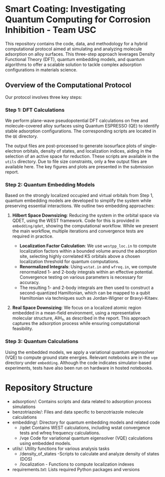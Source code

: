 # Smart Coating: Investigating Quantum Computing for Corrosion Inhibition - Team USC

This repository contains the code, data, and methodology for a hybrid computational protocol aimed at simulating and analyzing molecule adsorption on alloy surfaces. This three-step approach leverages Density Functional Theory (DFT), quantum embedding models, and quantum algorithms to offer a scalable solution to tackle complex adsorption configurations in materials science.

## Overview of the Computational Protocol

Our protocol involves three key steps:

### Step 1: DFT Calculations
We perform plane-wave pseudopotential DFT calculations on free and molecule-covered alloy surfaces using Quantum ESPRESSO (QE) to identify stable adsorption configurations. The corresponding scripts are located in the `QE` directory.

The output files are post-processed to generate isosurface plots of single-electron orbitals, density of states, and localization indices, aiding in the selection of an active space for reduction. These scripts are available in the `utils` directory. Due to file size constraints, only a few output files are available here. The key figures and plots are presented in the submission report.

### Step 2: Quantum Embedding Models
Based on the strongly localized occupied and virtual orbitals from Step 1, quantum embedding models are developed to simplify the system while preserving essential interactions. We outline two embedding approaches:

1. **Hilbert Space Downsizing**: Reducing the system in the orbital space via QDET, using the WEST framework. Code for this is provided in `embedding/qdet`, showing the computational workflow. While we present the main workflow, multiple iterations and convergence tests are required in practice.

    - **Localization Factor Calculation**: We use `westpp_loc.in` to compute localization factors within a bounded volume around the adsorption site, selecting highly correlated KS orbitals above a chosen localization threshold for quantum computations.
    - **Renormalized Integrals**: Using `wstat.in` and `wfreq.in`, we compute renormalized 1- and 2-body integrals within an effective potential. Convergence testing on various parameters is necessary for accuracy.
    - The resulting 1- and 2-body integrals are then used to construct a second-quantized Hamiltonian, which can be mapped to a qubit Hamiltonian via techniques such as Jordan-Wigner or Bravyi-Kitaev.

2. **Real Space Downsizing**: We focus on a localized atomic region embedded in a mean-field environment, using a representative molecular structure, AlH₃, as described in the report. This approach captures the adsorption process while ensuring computational feasibility.

### Step 3: Quantum Calculations
Using the embedded models, we apply a variational quantum eigensolver (VQE) to compute ground state energies. Relevant notebooks are in the `vqe` directory under `embedding`. Although the code indicates simulator-based experiments, tests have also been run on hardware in hosted notebooks.

# Repository Structure
- adsorption/: Contains scripts and data related to adsorption process simulations
- benzotriazole/: Files and data specific to benzotriazole molecule calculations
- embedding/: Directory for quantum embedding models and related code
    - /qdet
        Contains WEST calculations, including wstat convergence tests and wfreq frequency calculations.
    - /vqe Code for variational quantum eigensolver (VQE) calculations using embedded models.
- utils/: Utility functions for various analysis tasks
    - /density_of_states -Scripts to calculate and analyze density of states (DOS)
    - /localization - Functions to compute localization indexes
- requirements.txt: Lists required Python packages and versions